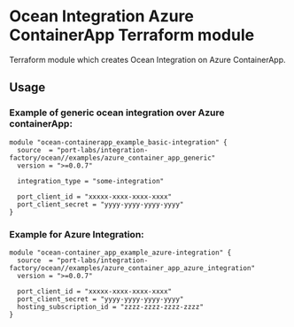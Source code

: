 # Ocean Integration Azure ContainerApp Terraform module

Terraform module which creates Ocean Integration on Azure ContainerApp.


## Usage


### Example of generic ocean integration over Azure containerApp:
```hcl
module "ocean-containerapp_example_basic-integration" {
  source  = "port-labs/integration-factory/ocean//examples/azure_container_app_generic"
  version = ">=0.0.7"
  
  integration_type = "some-integration"
  
  port_client_id = "xxxxx-xxxx-xxxx-xxxx"
  port_client_secret = "yyyy-yyyy-yyyy-yyyy"
}
```

### Example for Azure Integration:
```hcl
module "ocean-container_app_example_azure-integration" {
  source  = "port-labs/integration-factory/ocean//examples/azure_container_app_azure_integration"
  version = ">=0.0.7"
  
  port_client_id = "xxxxx-xxxx-xxxx-xxxx"
  port_client_secret = "yyyy-yyyy-yyyy-yyyy"
  hosting_subscription_id = "zzzz-zzzz-zzzz-zzzz"
}
```

